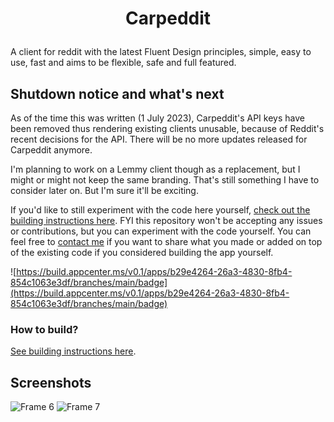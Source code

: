 # <p align="center">Carpeddit</p>
A client for reddit with the latest Fluent Design principles, simple, easy to use, fast and aims to be flexible, safe and full featured.

## Shutdown notice and what's next

As of the time this was written (1 July 2023), Carpeddit's API keys have been removed thus rendering existing clients unusable, because of Reddit's recent decisions for the API. There will be no more updates released for Carpeddit anymore.

I'm planning to work on a Lemmy client though as a replacement, but I might or might not keep the same branding. That's still something I have to consider later on. But I'm sure it'll be exciting.

If you'd like to still experiment with the code here yourself, [check out the building instructions here](https://github.com/itsWindows11/Carpeddit/blob/main/CONTRIBUTING.md#running-the-app). FYI this repository won't be accepting any issues or contributions, but you can experiment with the code yourself. You can feel free to [contact me](https://itswin11.netlify.app) if you want to share what you made or added on top of the existing code if you considered building the app yourself.

![https://build.appcenter.ms/v0.1/apps/b29e4264-26a3-4830-8fb4-854c1063e3df/branches/main/badge](https://build.appcenter.ms/v0.1/apps/b29e4264-26a3-4830-8fb4-854c1063e3df/branches/main/badge)

### How to build?

[See building instructions here](https://github.com/itsWindows11/Carpeddit/blob/main/CONTRIBUTING.md#running-the-app).

## Screenshots
![Frame 6](https://user-images.githubusercontent.com/81253203/170241545-5b28b0e2-ba3a-4232-bfe3-0b18f43d48a0.png)
![Frame 7](https://user-images.githubusercontent.com/81253203/170241795-812003bd-f05e-421f-a3f5-5b36279e19a9.png)
